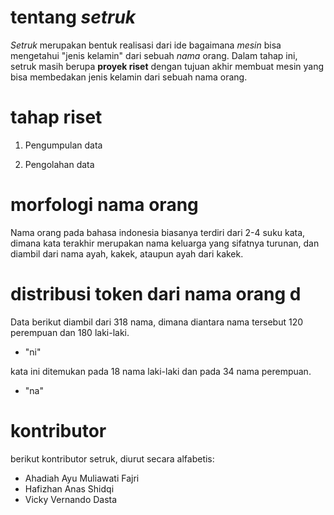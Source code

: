 # tentang *setruk*

*Setruk* merupakan bentuk realisasi dari ide
bagaimana *mesin* bisa mengetahui "jenis kelamin" dari sebuah *nama* orang. Dalam tahap ini, setruk masih berupa **proyek riset** dengan tujuan akhir
membuat mesin yang bisa membedakan jenis kelamin dari sebuah nama orang.


# tahap riset

1. Pengumpulan data

2. Pengolahan data


# morfologi nama orang 

Nama orang pada bahasa indonesia biasanya terdiri dari 2-4 suku kata, dimana kata terakhir merupakan nama keluarga yang sifatnya turunan, dan diambil dari nama ayah, kakek, ataupun ayah dari kakek. 


# distribusi token dari nama orang d 

Data berikut diambil dari 318 nama, dimana diantara nama tersebut 120 perempuan dan 180 laki-laki. 

- "ni" 

kata ini ditemukan pada 18 nama laki-laki dan pada 34 nama perempuan.

- "na"



# kontributor

berikut kontributor setruk, diurut secara alfabetis:

- Ahadiah Ayu Muliawati Fajri
- Hafizhan Anas Shidqi
- Vicky Vernando Dasta



